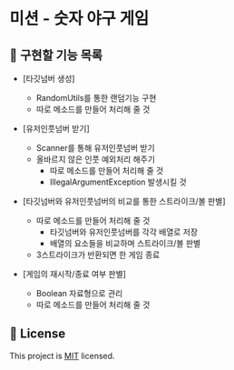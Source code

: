 # 미션 - 숫자 야구 게임

## 🤞 구현할 기능 목록
- [타깃넘버 생성]
    - RandomUtils를 통한 랜덤기능 구현
    - 따로 메소드를 만들어 처리해 줄 것

- [유저인풋넘버 받기] 
    - Scanner를 통해 유저인풋넘버 받기
    - 올바르지 않은 인풋 예외처리 해주기 
        - 따로 메소드를 만들어 처리해 줄 것
        - IllegalArgumentException 발생시킬 것

- [타깃넘버와 유저인풋넘버의 비교를 통한 스트라이크/볼 판별]
    - 따로 메소드를 만들어 처리해 줄 것
        - 타깃넘버와 유저인풋넘버를 각각 배열로 저장
        - 배열의 요소들을 비교하며 스트라이크/볼 판별
    - 3스트라이크가 반환되면 한 게임 종료
        
- [게임의 재시작/종료 여부 판별]
    - Boolean 자료형으로 관리
    - 따로 메소드를 만들어 처리해 줄 것

## 📝 License

This project is [MIT](https://github.com/woowacourse/java-baseball-precourse/blob/master/LICENSE) licensed.
